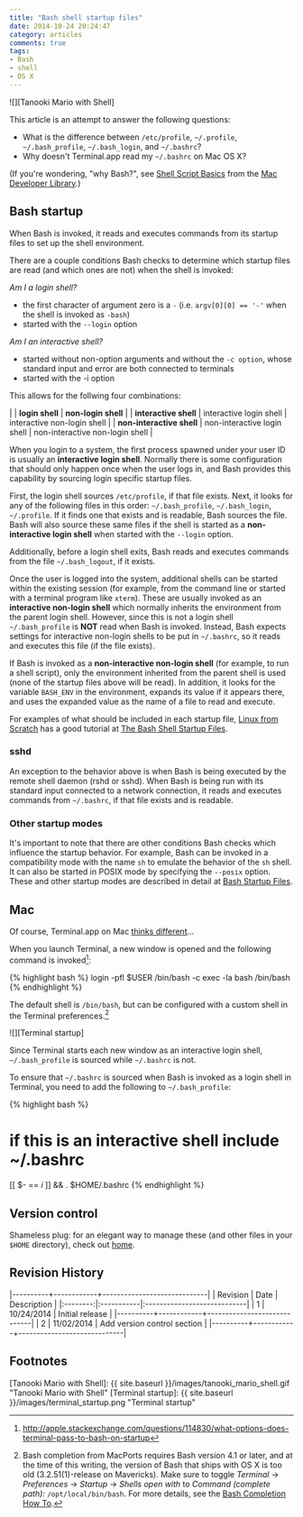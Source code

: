 ```yaml
---
title: "Bash shell startup files"
date: 2014-10-24 20:24:47
category: articles
comments: true
tags:
- Bash
- shell
- OS X
---
```


![][Tanooki Mario with Shell]

This article is an attempt to answer the following questions:

* What is the difference between `/etc/profile`, `~/.profile`, `~/.bash_profile`, `~/.bash_login`, and `~/.bashrc`?
* Why doesn't Terminal.app read my `~/.bashrc` on Mac OS X?

(If you're wondering, "why Bash?", see [Shell Script Basics] from the [Mac Developer Library].)


## Bash startup

When Bash is invoked, it reads and executes commands from its startup files to set up the shell environment.

There are a couple conditions Bash checks to determine which startup files are read (and which ones are not) when the shell is invoked:

*Am I a login shell?*

* the first character of argument zero is a `-` (i.e. `argv[0][0] == '-'` when the shell is invoked as `-bash`)
* started with the `--login` option

*Am I an interactive shell?*

* started without non-option arguments and without the `-c option`, whose standard input and error are both connected  to terminals
* started with the -i option

This allows for the follwing four combinations:

|                           | __login shell__             | __non-login shell__             |
| __interactive shell__     | interactive login shell     | interactive non-login shell     |
| __non-interactive shell__ | non-interactive login shell | non-interactive non-login shell |

When you login to a system, the first process spawned under your user ID is usually an __interactive login shell__.  Normally there is some configuration that should only happen once when the user logs in, and Bash provides this capability by sourcing login specific startup files.

First, the login shell sources `/etc/profile`, if that file exists.   Next, it looks for any of the following files in this order: `~/.bash_profile`, `~/.bash_login`, `~/.profile`.  If it finds one that exists and is readable, Bash sources the file.  Bash will also source these same files if the shell is started as a __non-interactive login shell__ when started with the `--login` option.

Additionally, before a login shell exits, Bash reads and executes commands from the file `~/.bash_logout`, if it exists.

Once the user is logged into the system, additional shells can be started within the existing session (for example, from the command line or started with a terminal program like `xterm`).  These are usually invoked as an __interactive non-login shell__ which normally inherits the environment from the parent login shell.  However, since this is not a login shell `~/.bash_profile` is __NOT__ read when Bash is invoked.  Instead, Bash expects settings for interactive non-login shells to be put in `~/.bashrc`, so it reads and executes this file (if the file exists).

If Bash is invoked as a __non-interactive non-login shell__ (for example, to run a shell script), only the environment inherited from the parent shell is used (none of the startup files above will be read).  In addition, it looks for the variable `BASH_ENV` in the environment, expands its value if it appears there, and uses the expanded value as the name of a file to read and execute.

For examples of what should be included in each startup file, [Linux from Scratch] has a good tutorial at [The Bash Shell Startup Files].


### sshd

An exception to the behavior above is when Bash is being executed by the remote shell daemon (rshd or sshd).  When Bash is being run with its standard input connected to a network connection, it reads and executes commands from `~/.bashrc`, if that file exists and is readable.


### Other startup modes

It's important to note that there are other conditions Bash checks which influence the startup behavior.  For example, Bash can be invoked in a compatibility mode with the name `sh` to emulate the behavior of the `sh` shell.  It can also be started in POSIX mode by specifying the `--posix` option.  These and other startup modes are described in detail at [Bash Startup Files].


## Mac

Of course, Terminal.app on Mac [thinks different]...

When you launch Terminal, a new window is opened and the following command is invoked[^terminal_login]:

{% highlight bash %}
login -pfl $USER /bin/bash -c exec -la bash /bin/bash
{% endhighlight %}

The default shell is `/bin/bash`, but can be configured with a custom shell in the Terminal preferences.[^bash_completion]

![][Terminal startup]

Since Terminal starts each new window as an interactive login shell, `~/.bash_profile` is sourced while `~/.bashrc` is not.

To ensure that `~/.bashrc` is sourced when Bash is invoked as a login shell in Terminal, you need to add the following to `~/.bash_profile`:

{% highlight bash %}
# if this is an interactive shell include ~/.bashrc
[[ $- == *i* ]] && . $HOME/.bashrc
{% endhighlight %}


## Version control

Shameless plug: for an elegant way to manage these (and other files in your `$HOME` directory), check out [home].


## Revision History

|----------+------------+-----------------------------|
| Revision | Date       | Description                 |
|:--------:|:-----------|:----------------------------|
| 1        | 10/24/2014 | Initial release             |
|----------+------------+-----------------------------|
| 2        | 11/02/2014 | Add version control section |
|----------+------------+-----------------------------|

## Footnotes

[^terminal_login]: <http://apple.stackexchange.com/questions/114830/what-options-does-terminal-pass-to-bash-on-startup>

[^bash_completion]: Bash completion from MacPorts requires Bash version 4.1 or later, and at the time of this writing, the version of Bash that ships with OS X is too old (3.2.51(1)-release on Mavericks).  Make sure to toggle _Terminal_ -> _Preferences_ -> _Startup_ -> _Shells open with_ to _Command (complete path):_ `/opt/local/bin/bash`. For more details, see the [Bash Completion How To].

[Tanooki Mario with Shell]: {{ site.baseurl }}/images/tanooki_mario_shell.gif "Tanooki Mario with Shell"
[Terminal startup]: {{ site.baseurl }}/images/terminal_startup.png "Terminal startup"

[home]: http://github.com/cdwilson/home
[Shell Script Basics]: https://developer.apple.com/library/mac/documentation/opensource/conceptual/shellscripting/shell_scripts/shell_scripts.html#//apple_ref/doc/uid/TP40004268-CH237-SW3
[Mac Developer Library]: https://developer.apple.com/library/mac/navigation/
[Bash Startup Files]: https://www.gnu.org/software/bash/manual/html_node/Bash-Startup-Files.html
[thinks different]: http://www.youtube.com/watch?v=nmwXdGm89Tk
[Bash Completion How To]: http://trac.macports.org/wiki/howto/bash-completion
[Linux from Scratch]: http://www.linuxfromscratch.org
[The Bash Shell Startup Files]: http://www.linuxfromscratch.org/blfs/view/svn/postlfs/profile.html
